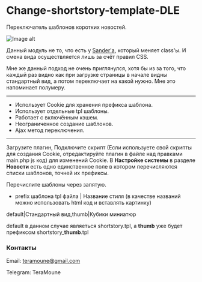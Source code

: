 # Change-shortstory-template-DLE
Переключатель шаблонов коротких новостей.

![Image alt](https://user-images.githubusercontent.com/44625352/54727544-ae10b500-4b78-11e9-850a-0f64054bdf9f.jpg)

Данный модуль не то, что есть у [Sander'а](https://sandev.pro/web/24-pereklyuchenie-shablonov-shortstory.html), который меняет class'ы.
И смена вида осуществляется лишь за счёт правил CSS.

Мне же данный подход не очень приглянулся, хотя бы из за того, что каждый раз видно как при загрузке страницы в начале видны стандартный вид, а потом переключает на какой нужно. Мне это напоминает полумеру.

---
 - Использует Cookie для хранения префикса шаблона.
 - Использует отдельные tpl шаблоны.
 - Работает с включённым кэшем.
 - Неограниченное создание шаблонов.
 - Ajax метод переключения.
---

Загрузите плагин, Подключите скрипт (Если используете свой скрипты для создания Cookie, отредактируйте плагин в файле над правками main.php js код) для изменений Cookie.
В **Настройке системы** в разделе **Новости** есть одно единственное поле в котором перечисляются списки шаблонов, точней их префиксы. 

Перечислите шаблоны через запятую.

  - prefix шаблона tpl файла | Название стиля (в качестве названий можно использовать html код и вставлять картинку)
  
default|Стандартный вид,thumb|Кубики миниатюр

default в данном случае являеться shortstory.tpl, а **thumb** уже будет префиксом shortstory_**thumb**.tpl

### Контакты
Email: teramoune@gmail.com

Telegram: TeraMoune
